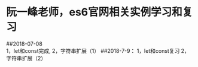 # 阮一峰老师，es6官网相关实例学习和复习
##2018-07-08  
        1，let和const完成,
        2，字符串扩展（1）
##2018-7-9：
        1，let和const复习
        2，字符串扩展（2）
